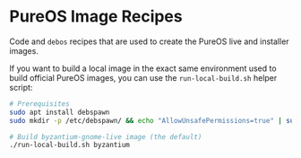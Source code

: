 # PureOS Image Recipes

Code and `debos` recipes that are used to create the PureOS live and installer
images.

If you want to build a local image in the exact same environment used to build
official PureOS images, you can use the `run-local-build.sh` helper script:
```bash
# Prerequisites
sudo apt install debspawn
sudo mkdir -p /etc/debspawn/ && echo "AllowUnsafePermissions=true" | sudo tee /etc/debspawn/global.toml

# Build byzantium-gnome-live image (the default)
./run-local-build.sh byzantium
```
